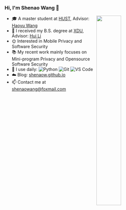 ### Hi, I'm Shenao Wang 👋 
<img align="right" width="40%" src="https://github-readme-stats.vercel.app/api/top-langs/?username=shenaow&layout=compact&show_icons=true&count_private=false">

- 🎓 A master student at [HUST](https://www.hust.edu.cn/), Advisor: [Haoyu Wang](https://howiepku.github.io/)
- :space_invader: I received my B.S. degree at [XDU]([https://www.hust.edu.cn/](https://www.xidian.edu.cn/)), Advisor: [Hui Li]([https://howiepku.github.io/](https://web.xidian.edu.cn/lihui/))
- 🌞 Interested in Mobile Privacy and Software Security
- 📚 My recent work mainly focuses on Mini-program Privacy and Opensource Software Security
- 🚀 I use daily: ![Python](https://img.shields.io/badge/-Python-8fcfd1?style=plastic&logo=Python)
     ![Git](https://img.shields.io/badge/-Git-black?style=plastic&logo=git)
     ![VS Code](https://img.shields.io/badge/-VS%20Code-007ACC?style=plastic&logo=visual-studio-code)
- ☁️ Blog: [shenaow.github.io](https://shenaow.github.io/)
- 📫 Contact me at shenaowang@foxmail.com
